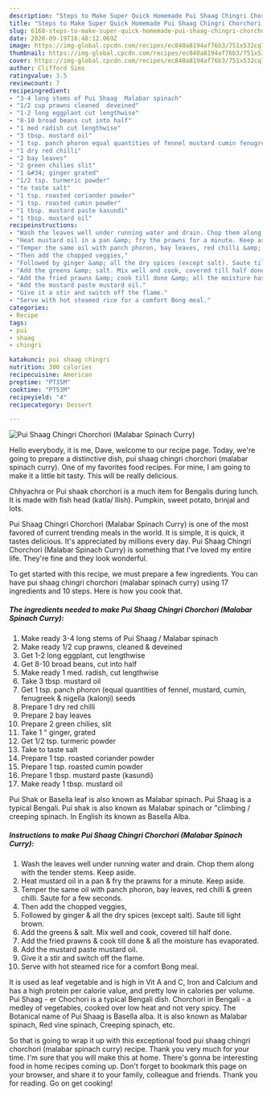 ```yaml
---
description: "Steps to Make Super Quick Homemade Pui Shaag Chingri Chorchori (Malabar Spinach Curry)"
title: "Steps to Make Super Quick Homemade Pui Shaag Chingri Chorchori (Malabar Spinach Curry)"
slug: 6168-steps-to-make-super-quick-homemade-pui-shaag-chingri-chorchori-malabar-spinach-curry
date: 2020-09-19T16:48:12.069Z
image: https://img-global.cpcdn.com/recipes/ec840a8194af76b3/751x532cq70/pui-shaag-chingri-chorchori-malabar-spinach-curry-recipe-main-photo.jpg
thumbnail: https://img-global.cpcdn.com/recipes/ec840a8194af76b3/751x532cq70/pui-shaag-chingri-chorchori-malabar-spinach-curry-recipe-main-photo.jpg
cover: https://img-global.cpcdn.com/recipes/ec840a8194af76b3/751x532cq70/pui-shaag-chingri-chorchori-malabar-spinach-curry-recipe-main-photo.jpg
author: Clifford Sims
ratingvalue: 3.5
reviewcount: 7
recipeingredient:
- "3-4 long stems of Pui Shaag  Malabar spinach"
- "1/2 cup prawns cleaned  deveined"
- "1-2 long eggplant cut lengthwise"
- "8-10 broad beans cut into half"
- "1 med radish cut lengthwise"
- "3 tbsp. mustard oil"
- "1 tsp. panch phoron equal quantities of fennel mustard cumin fenugreek  nigella kalonji seeds"
- "1 dry red chilli"
- "2 bay leaves"
- "2 green chilies slit"
- "1 &#34; ginger grated"
- "1/2 tsp. turmeric powder"
- "to taste salt"
- "1 tsp. roasted coriander powder"
- "1 tsp. roasted cumin powder"
- "1 tbsp. mustard paste kasundi"
- "1 tbsp. mustard oil"
recipeinstructions:
- "Wash the leaves well under running water and drain. Chop them along with the tender stems. Keep aside."
- "Heat mustard oil in a pan &amp; fry the prawns for a minute. Keep aside."
- "Temper the same oil with panch phoron, bay leaves, red chilli &amp; green chilli. Saute for a few seconds."
- "Then add the chopped veggies,"
- "Followed by ginger &amp; all the dry spices (except salt). Saute till light brown."
- "Add the greens &amp; salt. Mix well and cook, covered till half done."
- "Add the fried prawns &amp; cook till done &amp; all the moisture has evaporated."
- "Add the mustard paste mustard oil."
- "Give it a stir and switch off the flame."
- "Serve with hot steamed rice for a comfort Bong meal."
categories:
- Recipe
tags:
- pui
- shaag
- chingri

katakunci: pui shaag chingri 
nutrition: 300 calories
recipecuisine: American
preptime: "PT35M"
cooktime: "PT53M"
recipeyield: "4"
recipecategory: Dessert

---
```



![Pui Shaag Chingri Chorchori (Malabar Spinach Curry)](https://img-global.cpcdn.com/recipes/ec840a8194af76b3/751x532cq70/pui-shaag-chingri-chorchori-malabar-spinach-curry-recipe-main-photo.jpg)

Hello everybody, it is me, Dave, welcome to our recipe page. Today, we're going to prepare a distinctive dish, pui shaag chingri chorchori (malabar spinach curry). One of my favorites food recipes. For mine, I am going to make it a little bit tasty. This will be really delicious.

Chhyachra or Pui shaak chorchori is a much item for Bengalis during lunch. It is made with fish head (katla/ Ilish). Pumpkin, sweet potato, brinjal and lots.

Pui Shaag Chingri Chorchori (Malabar Spinach Curry) is one of the most favored of current trending meals in the world. It is simple, it is quick, it tastes delicious. It's appreciated by millions every day. Pui Shaag Chingri Chorchori (Malabar Spinach Curry) is something that I've loved my entire life. They're fine and they look wonderful.


To get started with this recipe, we must prepare a few ingredients. You can have pui shaag chingri chorchori (malabar spinach curry) using 17 ingredients and 10 steps. Here is how you cook that.

<!--inarticleads1-->

##### The ingredients needed to make Pui Shaag Chingri Chorchori (Malabar Spinach Curry):

1. Make ready 3-4 long stems of Pui Shaag / Malabar spinach
1. Make ready 1/2 cup prawns, cleaned &amp; deveined
1. Get 1-2 long eggplant, cut lengthwise
1. Get 8-10 broad beans, cut into half
1. Make ready 1 med. radish, cut lengthwise
1. Take 3 tbsp. mustard oil
1. Get 1 tsp. panch phoron (equal quantities of fennel, mustard, cumin, fenugreek &amp; nigella (kalonji) seeds
1. Prepare 1 dry red chilli
1. Prepare 2 bay leaves
1. Prepare 2 green chilies, slit
1. Take 1 &#34; ginger, grated
1. Get 1/2 tsp. turmeric powder
1. Take to taste salt
1. Prepare 1 tsp. roasted coriander powder
1. Prepare 1 tsp. roasted cumin powder
1. Prepare 1 tbsp. mustard paste (kasundi)
1. Make ready 1 tbsp. mustard oil


Pui Shak or Basella leaf is also known as Malabar spinach. Pui Shaag is a typical Bengali. Pui shak is also known as Malabar spinach or &#34;climbing / creeping spinach. In English its known as Basella Alba. 

<!--inarticleads2-->

##### Instructions to make Pui Shaag Chingri Chorchori (Malabar Spinach Curry):

1. Wash the leaves well under running water and drain. Chop them along with the tender stems. Keep aside.
1. Heat mustard oil in a pan &amp; fry the prawns for a minute. Keep aside.
1. Temper the same oil with panch phoron, bay leaves, red chilli &amp; green chilli. Saute for a few seconds.
1. Then add the chopped veggies,
1. Followed by ginger &amp; all the dry spices (except salt). Saute till light brown.
1. Add the greens &amp; salt. Mix well and cook, covered till half done.
1. Add the fried prawns &amp; cook till done &amp; all the moisture has evaporated.
1. Add the mustard paste mustard oil.
1. Give it a stir and switch off the flame.
1. Serve with hot steamed rice for a comfort Bong meal.


It is used as leaf vegetable and is high in Vit A and C, Iron and Calcium and has a high protein per calorie value, and pretty low in calories per volume. Pui Shaag - er Chochori is a typical Bengali dish. Chorchori in Bengali - a medley of vegetables, cooked over low heat and not very spicy. The Botanical name of Pui Shaag is Basella alba. It is also known as Malabar spinach, Red vine spinach, Creeping spinach, etc. 

So that is going to wrap it up with this exceptional food pui shaag chingri chorchori (malabar spinach curry) recipe. Thank you very much for your time. I'm sure that you will make this at home. There's gonna be interesting food in home recipes coming up. Don't forget to bookmark this page on your browser, and share it to your family, colleague and friends. Thank you for reading. Go on get cooking!
